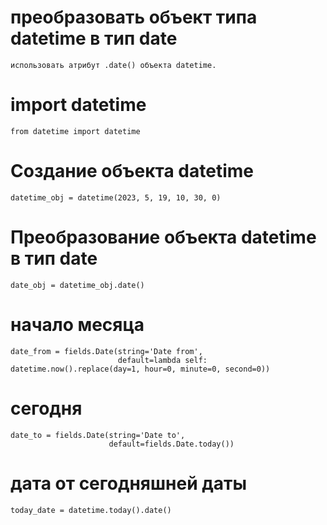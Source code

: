 # преобразовать объект типа datetime в тип date 
    использовать атрибут .date() объекта datetime.

# import datetime
    from datetime import datetime

# Создание объекта datetime
    datetime_obj = datetime(2023, 5, 19, 10, 30, 0)

# Преобразование объекта datetime в тип date
    date_obj = datetime_obj.date()


# начало месяца
    date_from = fields.Date(string='Date from',
                            default=lambda self: datetime.now().replace(day=1, hour=0, minute=0, second=0))
                            
# сегодня
    date_to = fields.Date(string='Date to',
                          default=fields.Date.today())

# дата от сегодняшней даты
    today_date = datetime.today().date()
